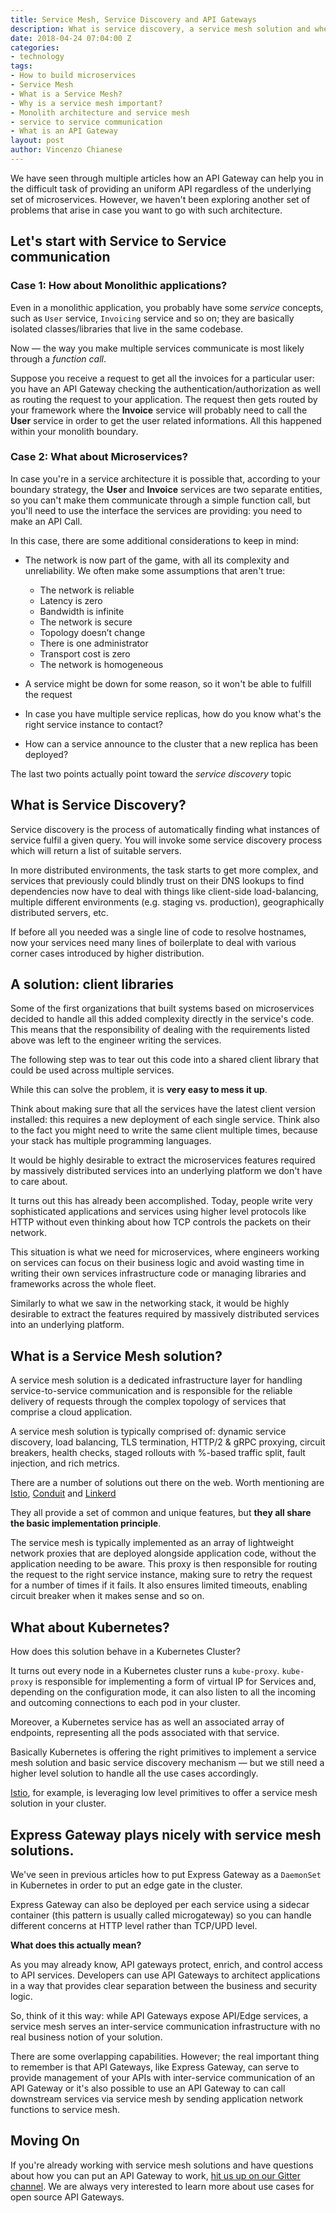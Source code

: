 ```yaml
---
title: Service Mesh, Service Discovery and API Gateways
description: What is service discovery, a service mesh solution and where does the API gateway fit in.
date: 2018-04-24 07:04:00 Z
categories:
- technology
tags:
- How to build microservices
- Service Mesh
- What is a Service Mesh?
- Why is a service mesh important?
- Monolith architecture and service mesh
- service to service communication
- What is an API Gateway
layout: post
author: Vincenzo Chianese
---
```


We have seen through multiple articles how an API Gateway can help you in the difficult task of providing an uniform API regardless of the underlying set of microservices. However, we haven't been exploring another set of problems that arise in case you want to go with such architecture.
<!--excerpt-->

## Let's start with Service to Service communication

### Case 1: How about Monolithic applications?

Even in a monolithic application, you probably have some _service_ concepts, such as `User` service, `Invoicing` service and so on; they are basically isolated classes/libraries that live in the same codebase.

Now — the way you make multiple services communicate is most likely through a *function call*.

Suppose you receive a request to get all the invoices for a particular user: you have an API Gateway checking the authentication/authorization as well as routing the request to your application. The request then gets routed by your framework where the **Invoice** service will probably need to call the **User** service in order to get the user related informations. All this happened within your monolith boundary.

### Case 2: What about Microservices?

In case you're in a service architecture it is possible that, according to your boundary strategy, the **User** and **Invoice** services are two separate entities, so you can't make them communicate through a simple function call, but you'll need to use the interface the services are providing: you need to make an API Call.

In this case, there are some additional considerations to keep in mind:

* The network is now part of the game, with all its complexity and unreliability. We often make some assumptions that aren't true:

  * The network is reliable
  * Latency is zero
  * Bandwidth is infinite
  * The network is secure
  * Topology doesn’t change
  * There is one administrator
  * Transport cost is zero
  * The network is homogeneous

* A service might be down for some reason, so it won't be able to fulfill the request
* In case you have multiple service replicas, how do you know what's the right service instance to contact?
* How can a service announce to the cluster that a new replica has been deployed?

The last two points actually point toward the _service discovery_ topic

## What is Service Discovery?

Service discovery is the process of automatically finding what instances of service fulfil a given query. You will invoke some service discovery process which will return a list of suitable servers.

In more distributed environments, the task starts to get more complex, and services that previously could blindly trust on their DNS lookups to find dependencies now have to deal with things like client-side load-balancing, multiple different environments (e.g. staging vs. production), geographically distributed servers, etc.

If before all you needed was a single line of code to resolve hostnames, now your services need many lines of boilerplate to deal with various corner cases introduced by higher distribution.


## A solution: client libraries

Some of the first organizations that built systems based on microservices decided to handle all this added complexity directly in the service's code. This means that the responsibility of dealing with the requirements listed above was left to the engineer writing the services.

The following step was to tear out this code into a shared client library that could be used across multiple services.

While this can solve the problem, it is **very easy to mess it up**.

Think about making sure that all the services have the latest client version installed: this requires a new deployment of each single service. Think also to the fact you might need to write the same client multiple times, because your stack has multiple programming languages.

It would be highly desirable to extract the microservices features required by massively distributed services into an underlying platform we don't have to care about.

It turns out this has already been accomplished. Today, people write very sophisticated applications and services using higher level protocols like HTTP without even thinking about how TCP controls the packets on their network.

This situation is what we need for microservices, where engineers working on services can focus on their business logic and avoid wasting time in writing their own services infrastructure code or managing libraries and frameworks across the whole fleet.

Similarly to what we saw in the networking stack, it would be highly desirable to extract the features required by massively distributed services into an underlying platform.

## What is a Service Mesh solution?

A service mesh solution is a dedicated infrastructure layer for handling service-to-service communication and is responsible for the reliable delivery of requests through the complex topology of services that comprise a cloud application.

A service mesh solution is typically comprised of: dynamic service discovery, load balancing, TLS termination, HTTP/2 & gRPC proxying, circuit breakers, health checks, staged rollouts with %-based traffic split, fault injection, and rich metrics.

There are a number of solutions out there on the web. Worth mentioning are [Istio](https://istio.io), [Conduit](https://conduit.io/) and [Linkerd](https://linkerd.io/)

They all provide a set of common and unique features, but **they all share the basic implementation principle**.

The service mesh is typically implemented as an array of lightweight network proxies that are deployed alongside application code, without the application needing to be aware. This proxy is then responsible for routing the request to the right service instance, making sure to retry the request for a number of times if it fails. It also ensures limited timeouts, enabling circuit breaker when it makes sense and so on.

## What about Kubernetes?

How does this solution behave in a Kubernetes Cluster?

It turns out every node in a Kubernetes cluster runs a `kube-proxy`. `kube-proxy` is responsible for implementing a form of virtual IP for Services and, depending on the configuration mode, it can also listen to all the incoming and outcoming connections to each pod in your cluster.

Moreover, a Kubernetes service has as well an associated array of endpoints, representing all the pods associated with that service.

Basically Kubernetes is offering the right primitives to implement a service mesh solution and basic service discovery mechanism — but we still need a higher level solution to handle all the use cases accordingly.

[Istio](https://github.com/istio/istio), for example, is leveraging low level primitives to offer a service mesh solution in your cluster.

## Express Gateway plays nicely with service mesh solutions.

We've seen in previous articles how to put Express Gateway as a `DaemonSet` in Kubernetes in order to put an edge gate in the cluster.

Express Gateway can also be deployed per each service using a sidecar container (this pattern is usually called microgateway) so you can handle different concerns at HTTP level rather than TCP/UPD level.

**What does this actually mean?**

As you may already know, API gateways protect, enrich, and control access to API services. Developers can use API Gateways to architect applications in a way that provides clear separation between the business and security logic.

So, think of it this way: while API Gateways expose API/Edge services, a service mesh serves an inter-service communication infrastructure with no real business notion of your solution.

There are some overlapping capabilities. However; the real important thing to remember is that API Gateways, like Express Gateway, can serve to provide management of your APIs with inter-service communication of an API Gateway or it's also possible to use an API Gateway to can call downstream services via service mesh by sending application network functions to service mesh.

## Moving On
If you're already working with service mesh solutions and have questions about how you can put an API Gateway to work, [hit us up on our Gitter channel](https://gitter.im/ExpressGateway/express-gateway). We are always very interested to learn more about use cases for open source API Gateways.
